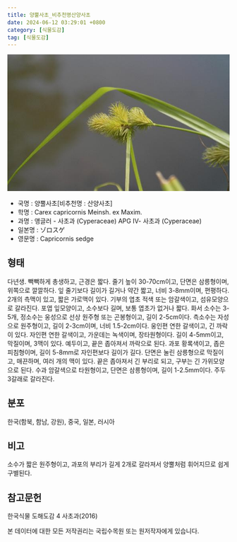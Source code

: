 ```yaml
---
title: 양뿔사초_비추천명산양사초
date: 2024-06-12 03:29:01 +0800
category: [식물도감]
tag: [식물도감]
---
```




![양뿔사초[비추천명 : 산양사초]](/assets/img/fileUpload/plants/basic/Cyperaceae/Carex/5225/5225_20160802135828569files_th2.jpg)
- 국명 : 양뿔사초[비추천명 : 산양사초]
- 학명 : Carex capricornis Meinsh. ex Maxim.
- 과명 : 앵글러 - 사초과 (Cyperaceae) APG Ⅳ- 사초과 (Cyperaceae)
- 일본명 : ゾロスゲ
- 영문명 : Capricornis sedge


## 형태
다년생. 빽빽하게 총생하고, 근경은 짧다. 줄기 높이 30-70cm이고, 단면은 삼릉형이며, 위쪽으로 깔깔하다. 잎 줄기보다 길이가 길거나 약간 짧고, 너비 3-8mm이며, 편평하다. 2개의 측맥이 있고, 짧은 가로맥이 있다. 기부의 엽초 적색 또는 암갈색이고, 섬유모양으로 갈라진다. 포엽 잎모양이고, 소수보다 길며, 보통 엽초가 없거나 짧다. 화서 소수는 3-5개, 정소수는 웅성으로 선상 원주형 또는 곤봉형이고, 길이 2-5cm이다. 측소수는 자성으로 원주형이고, 길이 2-3cm이며, 너비 1.5-2cm이다. 웅인편 연한 갈색이고, 긴 까락이 있다. 자인편 연한 갈색이고, 가운데는 녹색이며, 장타원형이다. 길이 4-5mm이고, 막질이며, 3맥이 있다. 예두이고, 끝은 좁아져서 까락으로 된다. 과포 황록색이고, 좁은 피침형이며, 길이 5-8mm로 자인편보다 길이가 길다. 단면은 눌린 삼릉형으로 막질이고, 매끈하며, 여러 개의 맥이 있다. 끝은 좁아져서 긴 부리로 되고, 구부는 긴 가위모양으로 된다. 수과 암갈색으로 타원형이고, 단면은 삼릉형이며, 길이 1-2.5mm이다. 주두 3갈래로 갈라진다.
## 분포
한국(함북, 함남, 강원), 중국, 일본, 러시아
## 비고
소수가 짧은 원주형이고, 과포의 부리가 길게 2개로 갈라져서 양뿔처럼 휘어지므로 쉽게 구별된다.
## 참고문헌
한국식물 도해도감 4 사초과(2016)






본 데이터에 대한 모든 저작권리는 국립수목원 또는 원저작자에게 있습니다.
